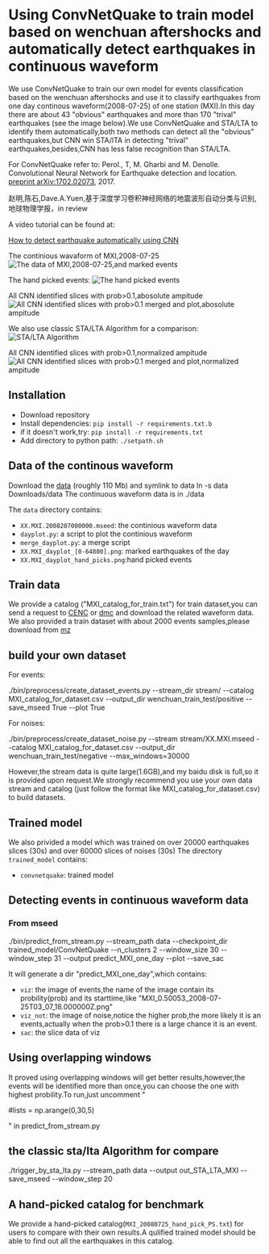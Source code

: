 
Using ConvNetQuake to train model based on wenchuan aftershocks and automatically detect earthquakes in continuous waveform
============= 

We use ConvNetQuake to train our own model for events classification based on the wenchuan aftershocks and use it to classify earthquakes from one day continous waveform(2008-07-25) of one station (MXI).In this day there are about 43 "obvious" earthquakes and more than 170 "trival" earthquakes (see the image below).We use ConvNetQuake and STA/LTA to identify them automatically,both two methods can detect all the "obvious" earthquakes,but CNN win STA/lTA in detecting "trival" earthquakes,besides,CNN has less false recognition than STA/LTA.

For  ConvNetQuake refer to:
Perol., T, M. Gharbi and M. Denolle. Convolutional Neural Network for Earthquake detection and location. [preprint arXiv:1702.02073](https://arxiv.org/abs/1702.02073), 2017.

赵明,陈石,Dave.A.Yuen,基于深度学习卷积神经网络的地震波形自动分类与识别,地球物理学报，in review

A video tutorial can be found at:

[How to detect earthquake automatically using CNN](https://tianchi.aliyun.com/forum/videoStream.html?spm=5176.11409386.0.0.53a1311fQtoscI&postsId=4929#postsId=4929)

The continious wavaform of MXI,2008-07-25
![The data of MXI,2008-07-25,and marked events](./XX.MXI_dayplot_origin_data.png)

The hand picked events:
![The hand picked events](./XX.MXI_dayplot_hand_picks.png)

All CNN identified slices with prob>0.1,abosolute ampitude
![All CNN identified slices with prob>0.1 merged and plot,abosolute ampitude](./XX.MXI_dayplot_cnn.png)

We also use classic STA/LTA Algorithm  for a comparison:
![STA/LTA Algorithm](./XX.MXI_dayplot_obspy.png)

All CNN identified slices with prob>0.1,normalized ampitude
![All CNN identified slices with prob>0.1 merged and plot,normalized ampitude](./XX.MXI_dayplot_norm_cnn.png)

## Installation
* Download repository
* Install dependencies: `pip install -r requirements.txt.b`
* if it doesn't work,try: `pip install -r requirements.txt`
* Add directory to python path: `./setpath.sh`

## Data of the continous waveform

Download the [data](https://pan.baidu.com/s/1N_gwRC95qwQHnfNX94cdgQ) (roughly 110 Mb) and symlink to data ln -s data Downloads/data
The continuous waveform data is in ./data

The `data` directory contains:
* `XX.MXI.2008207000000.mseed`: the continious waveform data 
* `dayplot.py`: a script to plot the continious waveform
* `merge_dayplot.py`: a merge script
* `XX.MXI_dayplot_[0-64800].png`: marked earthquakes of the day 
* `XX.MXI_dayplot_hand_picks.png`:hand picked events


## Train data

We provide a catalog ("MXI_catalog_for_train.txt") for train dataset,you can send a request to [CENC](http://news.ceic.ac.cn/index.html?time=1523511012) or [dmc](http://www.seisdmc.ac.cn/) and download the related waveform data.
We also provided a train dataset with about 2000 events samples,please download from  [mz](https://pan.baidu.com/s/11JlOYsqJR82Wk3N93klfcg)

## build your own dataset 

For events:

 ./bin/preprocess/create_dataset_events.py --stream_dir stream/ --catalog MXI_catalog_for_dataset.csv --output_dir wenchuan_train_test/positive --save_mseed True --plot True
 
For noises:

 ./bin/preprocess/create_dataset_noise.py --stream stream/XX.MXI.mseed --catalog MXI_catalog_for_dataset.csv --output_dir wenchuan_train_test/negative --max_windows=30000
 
 However,the stream data is quite large(1.6GB),and my baidu disk is full,so it is provided upon request.We strongly recommend you use your own data stream and catalog (just follow the format like MXI_catalog_for_dataset.csv) to build datasets.

## Trained model
We also privided a model which was trained on over 20000 earthquakes slices (30s) and over 60000 slices of noises (30s) 
The directory `trained_model` contains:
* `convnetquake`: trained model 

## Detecting events in continuous waveform data

### From mseed

./bin/predict_from_stream.py --stream_path data --checkpoint_dir trained_model/ConvNetQuake  --n_clusters 2 --window_size 30 --window_step 31 --output predict_MXI_one_day --plot --save_sac


It will generate a dir "predict_MXI_one_day",which contains:
 
* `viz`: the image of events,the name of the image contain its probility(prob) and its starttime,like "MXI_0.50053_2008-07-25T03_07_18.000000Z.png"
* `viz_not`: the image of noise,notice the  higher prob,the more likely it is an events,actually when the prob>0.1 there is a large chance it is an event. 
* `sac`: the slice data of viz

## Using overlapping windows
It proved using overlapping windows will get better results,however,the events will be identified more than once,you can choose the one with highest probility.To run,just uncomment "

#lists = np.arange(0,30,5)

" in predict_from_stream.py

## the classic sta/lta Algorithm for compare
./trigger_by_sta_lta.py --stream_path data --output out_STA_LTA_MXI  --save_mseed --window_step 20
## A hand-picked catalog for benchmark
We provide a hand-picked catalog(`MXI_20080725_hand_pick_PS.txt`) for users to compare with their own results.A qulified trained model should be able to find out all the earthquakes in this catalog.


